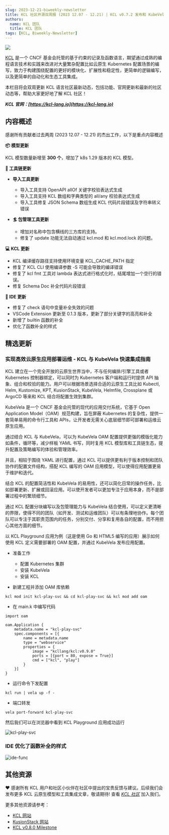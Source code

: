 ```yaml
---
slug: 2023-12-21-biweekly-newsletter
title: KCL 社区开源双周报 (2023 12.07 - 12.21) | KCL v0.7.2 发布和 KubeVela/OAM 集成
authors:
  name: KCL 团队
  title: KCL 团队
tags: [KCL, Biweekly-Newsletter]
---
```


![](/img/biweekly-newsletter-zh.png)

[KCL](https://github.com/kcl-lang) 是一个 CNCF 基金会托管的基于约束的记录及函数语言，期望通过成熟的编程语言技术和实践来改进对大量繁杂配置比如云原生 Kubernetes 配置场景的编写，致力于构建围绕配置的更好的模块化、扩展性和稳定性，更简单的逻辑编写，以及更简单的自动化和生态工具集成。

本栏目将会双周更新 KCL 语言社区最新动态，包括功能、官网更新和最新的社区动态等，帮助大家更好地了解 KCL 社区！

**_KCL 官网：[https://kcl-lang.io](https://kcl-lang.io)_**

## 内容概述

感谢所有贡献者过去两周 (2023 12.07 - 12.21) 的杰出工作，以下是重点内容概述

**📦 模型更新**

KCL 模型数量新增至 **300 个**，增加了 k8s 1.29 版本的 KCL 模型。

**🔧 工具链更新**

- **导入工具更新**

  - 导入工具支持 OpenAPI allOf 关键字校验表达式生成
  - 导入工具支持 KCL 数组和字典类型的 all/any 校验表达式生成
  - 导入工具修复 JSON Schema 数组生成 KCL 代码片段错误及字符串转义错误

- **🏄 包管理工具更新**
  - 增加对名称中包含横线的三方库的支持。
  - 修复了 update 功能无法自动通过 kcl.mod 和 kcl.mod.lock 的问题。

**💻 KCL 更新**

- KCL 编译缓存路径支持使用环境变量 KCL_CACHE_PATH 指定
- 修复了 KCL CLI 使用编译参数 -S 可能会导致的编译错误
- 修复了 kcl fmt 工具对 lambda 表达式进行格式化时，结尾增加一个空行的错误。
- 修复 Schema Doc 补全代码片段错误

**📒 IDE 更新**

- 修复了 check 语句中变量补全失效的问题
- VSCode Extension 更新至 0.1.3 版本，更新了部分关键字的高亮和补全
- 新增了 builtin 函数的补全
- 优化了函数补全的样式

## 精选更新

### 实现高效云原生应用部署运维 - KCL 与 KubeVela 快速集成指南

KCL 建立在一个完全开放的云原生世界当中，不与任何编排/引擎工具或者 Kubernetes 控制器绑定，可以同时为 Kubernetes 客户端和运行时提供 API 抽象、组合和校验的能力。用户可以根据场景选择合适的云原生工具比如 Kubectl, Helm, Kustomize, KPT, KusionStack, KubeVela, Helmfile, Crossplane 或 ArgoCD 等来和 KCL 结合将配置生效到集群。

KubeVela 是一个 CNCF 基金会托管的现代的应用交付系统，它基于 Open Application Model（OAM）规范构建，旨在屏蔽 Kubernetes 的复杂性，提供一套简单易用的命令行工具和 APIs，让开发者无需关心底层细节即可部署和运维云原生应用。

通过结合 KCL 与 KubeVela，可以为 KubeVela OAM 配置提供更强的模版化能力如条件，循环等，减少样板 YAML 书写，同时复用 KCL 模型库和工具链生态，提升配置及策略编写的体验和管理效率。

并且，相较于围绕 YAML 进行配置，通过 KCL 可以提供更有利于版本控制和团队协作的配置文件结构，搭配 KCL 编写的 OAM 应用模型，可以使得应用配置更易于维护和迭代。

结合 KCL 的配置简洁性和 KubeVela 的易用性，还可以简化日常的操作任务，比如部署更新、扩展或回滚应用。可以使开发者可以更加专注于应用本身，而不是部署过程中的繁琐细节。

通过 KCL 配置分块编写以及包管理能力与 KubeVela 结合使用，可以定义更清晰的界限，使得不同的团队（如开发、测试和运维团队）可以有条理地协作。每个团队可以专注于其职责范围内的任务，分别交付、分享和复用各自的配置，而不用担心其他方面的细节。

以 KCL Playground 应用为例（这是使用 Go 和 HTML5 编写的应用）展示如何使用 KCL 定义需要部署的 OAM 配置，并通过 KubeVela 发布应用配置。

- 准备工作

  - 配置 Kubernetes 集群
  - 安装 KubeVela
  - 安装 KCL

- 新建工程并添加 OAM 库依赖

```
kcl mod init kcl-play-svc && cd kcl-play-svc && kcl mod add oam
```

- 在 main.k 中编写代码

```
import oam

oam.Application {
    metadata.name = "kcl-play-svc"
    spec.components = [{
        name = metadata.name
        type = "webservice"
        properties = {
            image = "kcllang/kcl:v0.9.0"
            ports = [{port = 80, expose = True}]
            cmd = ["kcl", "play"]
        }
    }]
}
```

- 运行命令下发配置

```
kcl run | vela up -f -
```

- 端口转发

```
vela port-forward kcl-play-svc
```

然后我们可以在浏览器中看到 KCL Playground 应用成功运行

![kcl-play-svc](/img/blog/2023-12-15-kubevela-integration/kcl-play-svc.png)

### IDE 优化了函数补全的样式

![ide-func](/img/blog/2023-12-21-biweekly-newsletter/ide-func.gif)

## 其他资源

❤️ 感谢所有 KCL 用户和社区小伙伴在社区中提出的宝贵反馈与建议。后续我们会发布更多 KCL 云原生模型和工具集成文章，敬请期待! 查看 _[KCL 社区](https://github.com/kcl-lang/community)_ 加入我们。

更多其他资源请参考：

- [KCL 网站](https://kcl-lang.io/)
- [KusionStack 网站](https://kusionstack.io/)
- [KCL v0.8.0 Milestone](https://github.com/kcl-lang/kcl/milestone/8)
